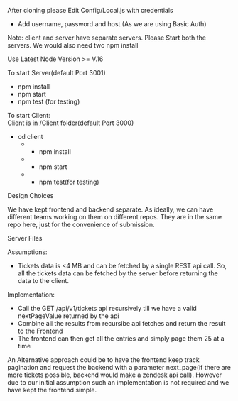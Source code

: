 

After cloning please Edit Config/Local.js with credentials<br />
 - Add username, password and host (As we are using Basic Auth)<br />

Note: client and server have separate servers. Please Start both the servers. We would also need two npm install<br />

Use Latest Node Version >= V.16 <br />




To start Server(default Port 3001) <br />
- npm install
- npm start
- npm test (for testing)


To start Client: <br />
Client is in /Client folder(default Port 3000)
 - cd client
   - - npm install
   - - npm start
   - - npm test(for testing)

Design Choices <br />

We have kept frontend and backend separate. As ideally, we can have different teams working on them on different repos. They are in the same repo here, just for the convenience of submission. <br />


Server Files  <br />

Assumptions:<br />
- Tickets data is <4 MB and can be fetched by a single REST api call. So, all the tickets data can be fetched by the server before returning the data to the client.

Implementation:<br />
- Call the GET /api/v1/tickets api recursively till we have a valid nextPageValue returned by the api
- Combine all the results from recursibe api fetches and return the result to the Frontend
- The frontend can then get all the entries and simply page them 25 at a time

An Alternative approach could be to have the frontend keep track pagination and request the backend with a parameter next_page(if there are more tickets possible, backend would make a zendesk api call). However due to our initial assumption such an implementation is not required and we have kept the frontend simple. <br />
